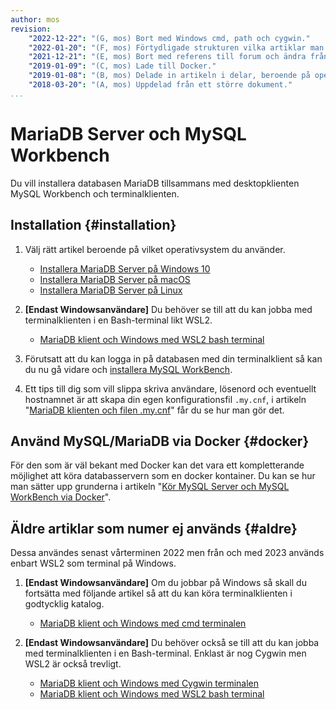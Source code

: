 ```yaml
---
author: mos
revision:
    "2022-12-22": "(G, mos) Bort med Windows cmd, path och cygwin."
    "2022-01-20": "(F, mos) Förtydligade strukturen vilka artiklar man skall jobba i."
    "2021-12-21": "(E, mos) Bort med referens till forum och ändra från MySQL till MariaDB och workbench i egen artikel samt flytta Windows terminaler till egna artiklar."
    "2019-01-09": "(C, mos) Lade till Docker."
    "2019-01-08": "(B, mos) Delade in artikeln i delar, beroende på operativsystem."
    "2018-03-20": "(A, mos) Uppdelad från ett större dokument."
...
```

MariaDB Server och MySQL Workbench
==================================

Du vill installera databasen MariaDB tillsammans med desktopklienten MySQL Workbench och terminalklienten.



Installation {#installation}
----------------------------------

1. Välj rätt artikel beroende på vilket operativsystem du använder.

    * [Installera MariaDB Server på Windows 10](kunskap/installera-mariadb-server-pa-windows-10)
    * [Installera MariaDB Server på macOS](kunskap/installera-mariadb-server-pa-macos)
    * [Installera MariaDB Server på Linux](kunskap/installera-mariadb-server-pa-linux)

1. **[Endast Windowsanvändare]** Du behöver se till att du kan jobba med terminalklienten i en Bash-terminal likt WSL2.

    * [MariaDB klient och Windows med WSL2 bash terminal](coachen/mariadb-och-windows-wsl2-bash-terminal)

1. Förutsatt att du kan logga in på databasen med din terminalklient så kan du nu gå vidare och [installera MySQL WorkBench](kunskap/installera-mysql-workbench).

1. Ett tips till dig som vill slippa skriva användare, lösenord och eventuellt hostnamnet är att skapa din egen konfigurationsfil `.my.cnf`, i artikeln "[MariaDB klienten och filen .my.cnf](coachen/mariadb-klient-och-my-cnf)" får du se hur man gör det.



Använd MySQL/MariaDB via Docker {#docker}
----------------------------------

För den som är väl bekant med Docker kan det vara ett kompletterande möjlighet att köra databasservern som en docker kontainer. Du kan se hur man sätter upp grunderna i artikeln "[Kör MySQL Server och MySQL WorkBench via Docker](kunskap/kor-mysql-server-och-mysql-workbench-via-docker)".



Äldre artiklar som numer ej används {#aldre}
----------------------------------

Dessa användes senast vårterminen 2022 men från och med 2023 används enbart WSL2 som terminal på Windows.

1. **[Endast Windowsanvändare]** Om du jobbar på Windows så skall du fortsätta med följande artikel så att du kan köra terminalklienten i godtycklig katalog.

    * [MariaDB klient och Windows med cmd terminalen](coachen/mariadb-och-windows-cmd-terminal)

1. **[Endast Windowsanvändare]** Du behöver också se till att du kan jobba med terminalklienten i en Bash-terminal. Enklast är nog Cygwin men WSL2 är också trevligt.

    * [MariaDB klient och Windows med Cygwin terminalen](coachen/mariadb-och-windows-cygwin-terminal)
    * [MariaDB klient och Windows med WSL2 bash terminal](coachen/mariadb-och-windows-wsl2-bash-terminal)


